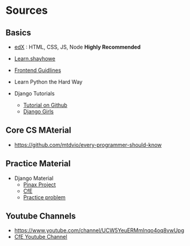 # Sources
## Basics
- [edX](https://courses.edx.org/courses/course-v1:PennX+SD4x+2T2017/course/) : HTML, CSS, JS, Node **Highly Recommended**
- [Learn.shayhowe](learn.shayhowe.com/html-css/)
- [Frontend Guidlines](https://github.com/bendc/frontend-guidelines)
- Learn Python the Hard Way
 
- Django Tutorials
  - [Tutorial on Github](https://github.com/wsvincent/awesome-django)
  - [Django Girls](https://tutorial.djangogirls.org/en/)
## Core CS MAterial
- https://github.com/mtdvio/every-programmer-should-know

## Practice Material 
- Django Material
  - [Pinax Project](https://github.com/pinax)
  - [CfE](https://github.com/codingforentrepreneurs/REST-API)
  - [Practice problem](https://github.com/burke-software/django-mass-edit)
## Youtube Channels
- https://www.youtube.com/channel/UCW5YeuERMmlnqo4oq8vwUpg
- [CfE Youtube Channel](https://www.youtube.com/watch?v=549gvYqVRsk)

